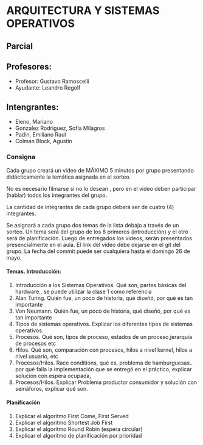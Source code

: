 # ARQUITECTURA Y SISTEMAS OPERATIVOS

## Parcial 

## Profesores:

- Profesor: Gustavo Ramoscelli
- Ayudante: Leandro Regolf

## Intengrantes: 

- Eleno, Mariano
- Gonzalez Rodriguez, Sofia Milagros
- Padin, Emiliano Raul
- Colman Block, Agustin

### Consigna

Cada grupo creará un video de MÁXIMO 5 minutos por grupo presentando didácticamente la temática asignada en el sorteo.

No es necesario filmarse si no lo desean , pero en el video deben participar (hablar) todos los integrantes del grupo.

La cantidad de integrantes de cada grupo deberá ser de cuatro (4) integrantes.

Se asignará a cada grupo dos temas de la lista debajo a través de un sorteo. Un tema será del grupo de los 8 primeros (introducción) y el otro será de planificación.
Luego de entregados los videos, serán presentados presencialmente en el aula.
El link del video debe dejarse en el git del grupo. La fecha del commit puede ser cualquiera hasta el domingo 26 de mayo.

#### Temas. Introducción:

1. Introducción a los Sistemas Operativos. Qué son, partes básicas del hardware.. se puede utilizar la clase 1 como referencia
2. Alan Turing. Quién fue, un poco de historia, qué diseñó, por qué es tan importante
3. Von Neumann. Quién fue, un poco de historia, qué diseñó, por qué es tan importante
4. Tipos de sistemas operativos. Explicar los diferentes tipos de sistemas operativos.
5. Procesos. Qué son, tipos de proceso, estados de un proceso,jerarquía de procesos etc
6. Hilos. Qué son, comparación con procesos, hilos a nivel kernel, hilos a nivel usuario, etc
7. Procesos/Hilos. Race conditions, qué es, problema de hamburguesas.. por qué falla la implementación que se entregó en el práctico, explicar solución con espera ocupada,
8. Procesos/Hilos. Explicar Problema productor consumidor y solución con semáforos, explicar qué son.

#### Planificación

1. Explicar el algoritmo First Come, First Served
2. Explicar el algoritmo Shortest Job First
3. Explicar el algoritmo Round Robin (espera circular)
4. Explicar el algoritmo de planificación por prioridad


